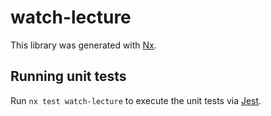 # watch-lecture

This library was generated with [Nx](https://nx.dev).

## Running unit tests

Run `nx test watch-lecture` to execute the unit tests via [Jest](https://jestjs.io).
